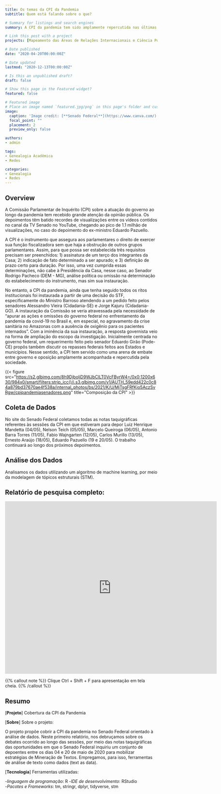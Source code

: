```yaml
---
title: Os temas da CPI da Pandemia
subtitle: Quem está falando sobre o que?

# Summary for listings and search engines
summary: A CPI da pandemia tem sido amplamente repercutida nas últimas semanas. Por isso, orientados à análise de dados, eu e o Thales Carvalho buscaremos cobrir a Comissão nos próximos dias. Começaremos, nessa primeira postagem, colocando a “bola no chão” e reunindo os fatos que permitem que o leitor entenda o caminho percorrido pela CPI até aqui.

# Link this post with a project
projects: [Mapeamento das Áreas de Relações Internacionais e Ciência Política no Brasil]

# Date published
date: "2020-04-20T00:00:00Z"

# Date updated
lastmod: "2020-12-13T00:00:00Z"

# Is this an unpublished draft?
draft: false

# Show this page in the Featured widget?
featured: false

# Featured image
# Place an image named `featured.jpg/png` in this page's folder and customize its options here.
image:
  caption: 'Image credit: [**Senado Federal**](https://www.canva.com/)'
  focal_point: ""
  placement: 2
  preview_only: false

authors:
- admin

tags:
- Genealogia Acadêmica
- Redes

categories:
- Genealogia
- Redes
---
```


## Overview

A Comissão Parlamentar de Inquérito (CPI) sobre a atuação do governo ao longo da pandemia tem recebido grande atenção da opinião pública. Os depoimentos têm batido recordes de visualizações entre os vídeos contidos no canal da TV Senado no YouTube, chegando ao pico de 1.1 milhão de visualizações, no caso do depoimento do ex-ministro Eduardo Pazuello.

A CPI é o instrumento que assegura aos parlamentares o direito de exercer sua função fiscalizadora sem que haja a obstrução de outros grupos parlamentares. Assim, para que possa ser estabelecida três requisitos precisam ser preenchidos: 1) assinatura de um terço dos integrantes da Casa; 2) indicação de fato determinado a ser apurado; e 3) definição de prazo certo para duração. Por isso, uma vez cumprida essas determinações, não cabe à Presidência da Casa, nesse caso, ao Senador Rodrigo Pacheco (DEM - MG), análise política ou omissão na determinação do estabelecimento do instrumento, mas sim sua instauração. 

No entanto, a CPI da pandemia, ainda que tenha seguido todos os ritos institucionais foi instaurada a partir de uma decisão do STF, especificamente do Ministro Barroso atendendo a um pedido feito pelos senadores Alessandro Vieira (Cidadania-SE) e Jorge Kajuru (Cidadania-GO). A instauração da Comissão se veria atravessada pela necessidade de “apurar as ações e omissões do governo federal no enfrentamento da pandemia da covid-19 no Brasil e, em especial, no agravamento da crise sanitária no Amazonas com a ausência de oxigênio para os pacientes internados”. Com a iminência da sua instauração, a resposta governista veio na forma de ampliação do escopo da investigação. Inicialmente centrada no governo federal, um requerimento feito pelo senador Eduardo Girão (Pode-CE) propôs também discutir os repasses federais feitos aos Estados e municípios. Nesse sentido, a CPI tem servido como uma arena de embate entre governo e oposição amplamente acompanhada e repercutida pela sociedade.


{{< figure src="https://s2.glbimg.com/8h9DjboljD9WJbClLT0VcFByrW4=/0x0:1200x630/984x0/smart/filters:strip_icc()/i.s3.glbimg.com/v1/AUTH_59edd422c0c84a879bd37670ae4f538a/internal_photos/bs/2021/K/U/MjTsgFRfKio5AczSvRgw/cpipandemiasenadores.png" title="Composição da CPI" >}}

## Coleta de Dados

No site do Senado Federal coletamos todas as notas taquigráficas referentes às sessões da CPI em que estiveram para depor Luiz Henrique Mandetta (04/05), Nelson Teich (05/05), Marcelo Queiroga (06/05), Antonio Barra Torres (11/05), Fabio Wajngarten (12/05), Carlos Murillo (13/05),  Ernesto Araújo (18/05), Eduardo Pazuello (19 e 20/05). O trabalho continuará ao longo dos próximos depoimentos.


## Análise dos Dados

Analisamos os dados utilizando um algoritmo de machine learning, por meio da modelagem de tópicos estruturais (STM).


## Relatório de pesquisa completo:     
   
<iframe src="https://docs.google.com/presentation/d/e/2PACX-1vRG6IOBZbDAtG8Tx3PIJFsrHrK1w4qvYSA8foZ1WL9DuNyGd3mudAUalZNYfCXfOw/embed?start=false&loop=false&delayms=3000" frameborder="0" width="700" height="569" allowfullscreen="true" mozallowfullscreen="true" webkitallowfullscreen="true"></iframe>

{{% callout note %}}
Clique Ctrl + Shift + F para apresentação em tela cheia.
{{% /callout %}}


## Resumo  

[__Projeto__] Cobertura da CPI da Pandemia

[__Sobre__] Sobre o projeto:  

O projeto propõe cobrir a CPI da pandemia no Senado Federal orientado à análise de dados. Neste primeiro relatório, nos debruçamos sobre os debates ocorrido ao longo das sessões, por meio das notas taquigráficas das oportunidades em que o Senado Federal inquiriu um conjunto de depoentes entre os dias 04 e 20 de maio de 2020 para mobilizar estratégias de Mineração de Textos. Empregamos, para isso, ferramentas de análise de texto como dados (text as data).  


[__Tecnologia__] Ferramentas utilizadas:

-*linguagem de programação*: R 
-*IDE de desenvolvimento*: RStudio    
-*Pacotes e Frameworks*: tm, stringr, dplyr, tidyverse, stm

